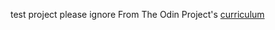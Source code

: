 test project please ignore
From The Odin Project's [curriculum](http://www.theodinproject.com/courses/web-development-101/lessons/html-css)